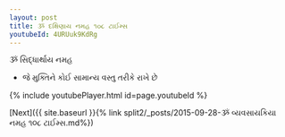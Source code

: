 ```yaml
---
layout: post
title: ૐ દક્ષિણાય નમહ ૧૦૮ ટાઈમ્સ
youtubeId: 4URUuk9KdRg
---
```

 
 
 ૐ સિદ્ધાર્થાય નમહ  
 
 -  જે મુક્તિને કોઈ સામાન્ય વસ્તુ તરીકે રાખે છે 
 
  
 
  
 
 
 
 
 
 


{% include youtubePlayer.html id=page.youtubeId %}
 
[Next]({{ site.baseurl }}{% link  split2/_posts/2015-09-28-ૐ વ્યવસાયકિયા નમહ ૧૦૮ ટાઈમ્સ.md%})
 
